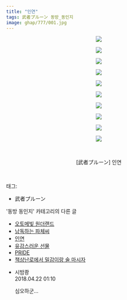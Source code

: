 ```yaml
---
title: "인연"
tags: 武者プルーン 동방_동인지
image: ghap/777/001.jpg
---
```

<div class="article">
<p style="text-align: center; clear: none; float: none;"><img src="{{ site.nasurl }}/ghap/777/001.jpg"/></p>
<p style="text-align: center; clear: none; float: none;"><img src="{{ site.nasurl }}/ghap/777/002.jpg"/></p>
<p style="text-align: center; clear: none; float: none;"><img src="{{ site.nasurl }}/ghap/777/003.jpg"/></p>
<p style="text-align: center; clear: none; float: none;"><img src="{{ site.nasurl }}/ghap/777/004.jpg"/></p>
<p style="text-align: center; clear: none; float: none;"><img src="{{ site.nasurl }}/ghap/777/005.jpg"/></p>
<p style="text-align: center; clear: none; float: none;"><img src="{{ site.nasurl }}/ghap/777/006.jpg"/></p>
<p style="text-align: center; clear: none; float: none;"><img src="{{ site.nasurl }}/ghap/777/007.jpg"/></p>
<p style="text-align: center; clear: none; float: none;"><img src="{{ site.nasurl }}/ghap/777/008.jpg"/></p>
<p style="text-align: center; clear: none; float: none;"><img src="{{ site.nasurl }}/ghap/777/009.jpg"/></p>
<p style="text-align: center; clear: none; float: none;"><img src="{{ site.nasurl }}/ghap/777/010.jpg"/></p>
<p style="text-align: center; clear: none; float: none;"><br/></p>
<p style="text-align: center; clear: none; float: none;">[武者プルーン] 인연</p>
<p><br/></p>
</div><div class="tagTrail">
<p>태그: </p>
<ul>
<li>武者プルーン</li>
</ul>
</div><div class="another">
<p>'동방 동인지' 카테고리의 다른 글</p>
<ul>
<li><a href="/2016-07-09-ghap_779">오토메빛 원더랜드</a></li>
<li><a href="/2016-07-09-ghap_778">낭독하는 파체씨</a></li>
<li><a href="/2016-07-09-ghap_777">인연</a></li>
<li><a href="/2016-07-09-ghap_776">유감스러운 선물</a></li>
<li><a href="/2016-07-09-ghap_775">PRIDE</a></li>
<li><a href="/2016-07-09-ghap_774">책상난로에서 밀감이랑 술 마시자</a></li>
</ul>
</div><div class="cb_module cb_fluid">
<div class="cb_wrt cb_profile">
<div class="comment">
<ul>
<li class="cb_thumb_off" id="comment15242840">
<div class="cb_comment_area">
<div class="cb_info_area">
<div class="cb_section">
<span class="cb_nick_name">시밤쾅</span>
</div>
<div class="cb_section">
<span class="cb_date">2018.04.22 01:10 </span>
</div>
</div>
<div class="cb_dsc_comment">
<p class="cb_dsc">
											심오하군...
										</p>
</div>
</div></li>
</ul>
</div>
</div><!-- commentList close -->
</div>